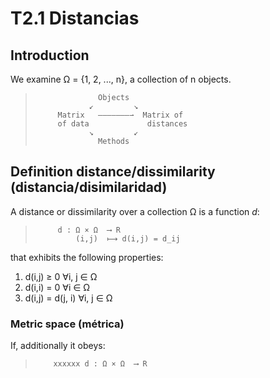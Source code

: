 # T2.1 Distancias

## Introduction

We examine Ω = {1, 2, ..., n}, a collection of n objects.

>                   Objects
>                 ↙         ↘
>          Matrix   ———————⇀  Matrix of  
>          of data             distances
>                 ↘         ↙
>                   Methods

## Definition distance/dissimilarity (distancia/disimilaridad)

A distance or dissimilarity over a collection Ω is a function _d_:

>          d : Ω × Ω  ⟶ R
>              (i,j)  ⟼ d(i,j) = d_ij

that exhibits the following properties:
  1. d(i,j) ≥ 0 ∀i, j ∈ Ω
  2. d(i,i) = 0 ∀i ∈ Ω
  3. d(i,j) = d(j, i) ∀i, j ∈ Ω

### Metric space (métrica)

If, additionally it obeys:
>         xxxxxx d : Ω × Ω  ⟶ R
